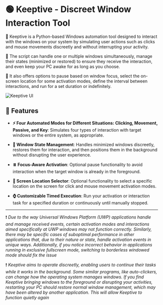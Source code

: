 # 🟢 Keeptive - Discreet Window Interaction Tool

📌 Keeptive is a Python-based Windows automation tool designed to interact with the windows on your system by simulating user actions such as clicks and mouse movements discreetly and without interrupting your activity. 

📌 The script can handle one or multiple windows simultaneously, manage their states (minimized or restored) to ensure they receive the interaction, and even keep your PC awake for as long as you choose. 

📌 It also offers options to pause based on window focus, select the on-screen location for some activation modes, define the interval between interactions, and run for a set duration or indefinitely.

![Keeptive UI](https://github.com/user-attachments/assets/386f89c1-a7a8-4842-bd06-1c6fa95d1631)

## 🩷 Features

- **⚡ Four Automated Modes for Different Situations: Clicking, Movement, Passive, and Key**: Simulates four types of interaction with target windows or the entire system, as appropriate.

- **🚥 Window State Management**: Handles minimized windows discreetly, restores them for interaction, and then positions them in the background without disrupting the user experience.

- **⏸️ Focus-Aware Activation**: Optional pause functionality to avoid interaction when the target window is already in the foreground.

- **📍 Screen Location Selector**: Optional functionality to select a specific location on the screen for click and mouse movement activation modes.

- **⌚ Customizable Timed Execution**: Run your activation or interaction task for a specified duration or continuously until manually stopped.
---
❗ *Due to the way Universal Windows Platform (UWP) applications handle and manage received events, certain activation modes and interactions aimed specifically at UWP windows may not function correctly. Similarly, there may be specific cases of suboptimal performance in other applications that, due to their nature or state, handle activation events in unique ways. Additionally, if you notice incorrect behavior in applications running in exclusive fullscreen mode, switching to borderless windowed mode should fix the issue*

❗ *Keeptive aims to operate discreetly, enabling users to continue their tasks while it works in the background. Some similar programs, like auto-clickers, can change how the operating system manages windows. If you find Keeptive bringing windows to the foreground or disrupting your activities, restarting your PC should restore normal window management, which may have been altered by another application. This will allow Keeptive to function quietly again*
